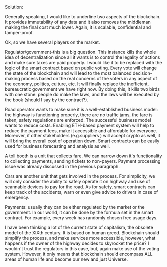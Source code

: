 Solution:

Generally speaking, I would like to underline two aspects of the blockchain. It provides immutability of any data and it also removes the middleman making the final cost much lower. Again, it is scalable, confidential and tamper-proof.

Ok, so we have several players on the market.

Regulator/government-this is a big question.
This instance kills the whole idea of decentralization since all it wants is to control the legality of actions and make sure taxes are paid properly. I would like it to be replaced with the logic of the smart contract based on public voting. Every vote will change the state of the blockchain and will lead to the most balanced decision-making process based on the real concerns of the voters in any aspect of the economy, politics, culture, etc.
It will finally replace the inefficient, bureaucratic government we have right now. By doing this, it kills two birds with one stone: people do make the laws, and the laws will be executed by the book (should I say by the contract?).  

Road operator wants to make sure it is a well-established business model: the highway is functioning properly, there are no traffic jams, the fare is taken, safety regulations are enforced.
The successful business model wants to reduce costs. Enabling ETH-based payment system will help to reduce the payment fees, make it accessible and affordable for everyone. Moreover, if other stakeholders (e.g.suppliers ) will accept crypto as well, it will bring the overall cost of operation down.
Smart contracts can be easily used for business forecasting and analysis as well. 

A toll booth is a unit that collects fare. We can narrow down it`s functionality to collecting payments, sending tickets to non-payers.
Payment processing issue was already discussed in the previous paragraph.

Сars are another unit that gets involved in the process. For simplicity, we will only consider the ability to safely operate it on highway and use of scannable devices to pay for the road. As for safety, smart contracts can keep track of the accidents, warn or even give advice to drivers in case of emergency.

Payments: usually they can be either regulated by the market or the government. In our world, it can be done by the formula set in the smart contract. For example, every week has randomly chosen free usage days.

I have been thinking a lot of the current state of capitalism, the obsolete model of the XIXth century. It is based on human greed. Blockchain should simplify the process, and make services more accessible, however, what happens if the owner of the highway decides to skyrocket the price? I wouldn`t trust the regulators in this case, but, again make use of the voting system. However, it only means that blockchain should encompass ALL areas of human life and become our new and just Universe.


